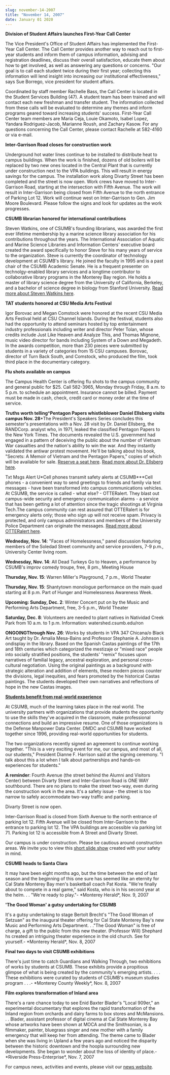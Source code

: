 ```yaml
---
slug: november-14-2007
title: "November 14, 2007"
date: January 01 2020
---
```


 
<p>
  <strong
    >Division of Student Affairs launches First&#45;Year Call Center</strong
  >
</p>
<p>
  The Vice President's Office of Student Affairs has implemented the
  First&#45;Year Call Center. The Call Center provides another way to reach out
  to first&#45;year students and inform them of campus information, advising and
  registration deadlines, discuss their overall satisfaction, educate them about
  how to get involved, as well as answering any questions or concerns. "Our goal
  is to call each student twice during their first year; collecting this
  information will lend insight into increasing our institutional
  effectiveness," says Sue Borrego, vice president for student affairs.
</p>
<p>
  Coordinated by staff member Rachelle Bass, the Call Center is located in the
  Student Services Building &#40;47&#41;. A student team has been trained and
  will contact each new freshman and transfer student. The information collected
  from these calls will be evaluated to determine any themes and inform programs
  geared toward increasing students' success. First&#45;Year Call Center team
  members are Maria Ceja, Louie Okamoto, Isabel Lopez, Yandara
  Rodriguez&#45;Jacob, Marianne Roush, and Zachary Kasow. For any questions
  concerning the Call Center, please contact Rachelle at 582&#45;4160 or via
  e&#45;mail.
</p>
<p><strong>Inter&#45;Garrison Road closes for construction work</strong></p>
<p>
  Underground hot water lines continue to be installed to distribute heat to
  campus buildings. When the work is finished, dozens of old boilers will be
  replaced by two new ones located in the Central Plant that is currently under
  construction next to the VPA buildings. This will result in energy savings for
  the campus. The installation work along Divarty Street has been completed and
  the street is now open. Work crews have moved to Inter&#45;Garrison Road,
  starting at the intersection with Fifth Avenue. The work will result in
  Inter&#45;Garrison being closed from Fifth Avenue to the north entrance of
  Parking Lot 12. Work will continue west on Inter&#45;Garrison to Gen. Jim
  Moore Boulevard. Please follow the signs and look for updates as the work
  progresses.
</p>
<p><strong>CSUMB librarian honored for international contributions</strong></p>
<p>
  Steven Watkins, one of CSUMB's founding librarians, was awarded the first ever
  lifetime membership by a marine science library association for his
  contributions throughout the years. The International Association of Aquatic
  and Marine Science Libraries and Information Centers' executive board created
  the award specifically to honor Steve for his many years of service to the
  organization. Steve is currently the coordinator of technology development at
  CSUMB's library. He joined the faculty in 1995 and is a past chair of the
  CSUMB Academic Senate. He is a frequent presenter on technolgy&#45;enabled
  library services and a longtime contributor to collaborative library programs
  in the Monterey Bay region. He holds a master of library science degree from
  the University of California, Berkeley, and a bachelor of science degree in
  biology from Stanford University.
  <a href="https://news.csumb.edu/site/x20899.xml"
    >Read more about Steven Watkins here</a
  >.
</p>
<p><strong>TAT students honored at CSU Media Arts Festival</strong></p>
<p>
  Igor Borovac and Megan Comstock were honored at the recent CSU Media Arts
  Festival held at CSU Channel Islands. During the festival, students also had
  the opportunity to attend seminars hosted by top entertainment industry
  professionals including writer and director Peter Tolan, whose credits include
  Just Like Heaven and Analyze This, and Thomas Mignone, music video director
  for bands including System of a Down and Megadeth. In the awards competition,
  more than 230 pieces were submitted by students in a variety of categories
  from 15 CSU campuses. Borovac, director of Turn Back South, and Comstock, who
  produced the film, took third place in the documentary category.
</p>
<p><strong>Flu shots available on campus</strong></p>
<p>
  The Campus Health Center is offering flu shots to the campus community and
  general public for $25. Call 582&#45;3965, Monday through Friday, 8 a.m. to 5
  p.m. to schedule an appointment. Insurance cannot be billed. Payment must be
  made in cash, check, credit card or money order at the time of service.
</p>
<p>
  <strong>Truths worth telling</strong>&#42;<strong
    >Pentagon Papers whistleblower Daniel Ellsberg visits campus Nov. 28</strong
  >&#42;The President's Speakers Series concludes this semester's presentations
  with a Nov. 28 visit by Dr. Daniel Ellsberg, the RANDCorp. analyst who, in
  1971, leaked the classified Pentagon Papers to the New York Times. The
  documents revealed the U.S. government had engaged in a pattern of deceiving
  the public about the number of Vietnam War casualties and the nation's ability
  to win the war. And they instantly validated the antiwar protest movement.
  He'll be talking about his book, "Secrets: A Memoir of Vietnam and the
  Pentagon Papers," copies of which will be available for sale.
  <a href="https://csumb.edu/site/x19928.xml%20">Reserve a seat here</a>.
  <a href="https://news.csumb.edu/site/x20764.xml%20"
    >Read more about Dr. Ellsberg here</a
  >.
</p>
<p>
  Txt Msgs Alert U&#42;Cell phones transmit safety alerts at
  CSUMB&#42;&#42;&#42;Cell phones &#45; a convenient way to send greetings to
  friends and family via text messages &#45; have been transformed into campus
  communications vehicles. At CSUMB, the service is called &#45; what else?
  &#45; OTTERalert. They blast out campus&#45;wide security and emergency
  communication alarms &#45; a service that has been getting a lot of attention
  since the tragic shootings at Virginia Tech.The campus community can rest
  assured that OTTERalert is for emergency alerts only; those who sign up will
  not receive spam. Privacy is protected, and only campus administrators and
  members of the University Police Department can originate the messages.
  <a href="https://news.csumb.edu/site/x20695.xml%20"
    >Read more about OTTERalert here</a
  >.
</p>
<p>
  <strong>Wedneday, Nov. 14</strong>: "Faces of Homelessness," panel discussion
  featuring members of the Soledad Street community and service providers,
  7&#45;9 p.m., University Center living room.
</p>
<p>
  <strong>Wednesday, Nov. 14</strong>: All Dead Turkeys Go to Heaven, a
  performance by CSUMB's improv comedy troupe, free, 8 pm., Meeting House
</p>
<p>
  <strong>Thursday, Nov. 15</strong>: Warren Miller's Playground, 7 p.m., World
  Theater
</p>
<p>
  <strong>Thursday, Nov. 15</strong>: Shantytown monologue performance on the
  main quad starting at 8 p.m. Part of Hunger and Homelessness Awareness Week.
</p>
<p>
  <strong>Upcoming: Sunday, Dec. 2</strong>: Winter Concert put on by the Music
  and Performing Arts Department, free, 3&#45;5 p.m., World Theater
</p>
<p>
  <strong>Saturday, Dec. 8</strong>: Volunteers are needed to plant natives in
  Natividad Creek Park from 10 a.m. to 1 p.m. Information:
  watershed.csumb.edu/ron
</p>
<p>
  <strong>ONGOINGThrough Nov. 26</strong>: Works by students in VPA 347
  Chicana/o Black Art taught by Dr. Amalia Mesa&#45;Bains and Professor
  Stephanie A. Johnson is ondisplay in the library. Based on the Spanish Castas
  paintings of the 17th and 18th centuries which categorized the mestizaje or
  "mixed race" people into socially stratified positions, the students' "remix"
  focuses upon narratives of familial legacy, ancestral exploration, and
  personal cross&#45;cultural negotiation. Using the original paintings as a
  background with strategic alteration and addition of elements, these modern
  pieces counter the divisions, legal inequities, and fears promoted by the
  historical Castas paintings. The students developed their own narratives and
  reflections of hope in the new Castas images.
</p>
<p>
  <a href="https://news.csumb.edu/site/x20889.xml"
    ><strong>Students benefit from real&#45;world experience</strong></a
  >
</p>
<p>
  At CSUMB, much of the learning takes place in the real world. The university
  partners with organizations that provide students the opportunity to use the
  skills they've acquired in the classroom, make professional connections and
  build an impressive resume. One of those organizations is the Defense Manpower
  Data Center. DMDC and CSUMB have worked together since 1996, providing
  real&#45;world opportunities for students.
</p>
<p>
  The two organizations recently signed an agreement to continue working
  together. "This is a very exciting event for me, our campus, and most of all,
  our students," President Dianne F. Harrison said at the signing ceremony. "I
  talk about this a lot when I talk about partnerships and hands&#45;on
  experiences for students."
</p>
<p>
  <strong>A reminder</strong>: Fourth Avenue &#40;the street behind the Alumni
  and Visitors Center&#41; between Divarty Street and Inter&#45;Garrison Road is
  ONE WAY southbound. There are no plans to make the street two&#45;way, even
  during the construction work in the area. It's a safety issue &#45; the street
  is too narrow to safely accommodate two&#45;way traffic and parking.
</p>
<p>Divarty Street is now open.</p>
<p>
  Inter&#45;Garrison Road is closed from Sixth Avenue to the north entrance of
  parking lot 12. Fifth Avenue will be closed from Inter&#45;Garrison to the
  entrance to parking lot 12. The VPA buildings are accessible via parking lot
  71. Parking lot 12 is accessible from A Street and Divarty Street.
</p>
<p>
  Our campus is under construction. Please be cautious around construction
  areas. We invite you to view this
  <a href="https://cdo.csumb.edu/site/x4929.xml%20">short slide show</a> created
  with your safety in mind.
</p>
<p><strong>CSUMB heads to Santa Clara</strong></p>
<p>
  It may have been eight months ago, but the time between the end of last season
  and the beginning of this one sure has seemed like an eternity for Cal State
  Monterey Bay men's basketball coach Pat Kosta. "We're finally about to compete
  in a real game," said Kosta, who is in his second year at the helm. . . "We're
  ready to play."&#45; &#42;Monterey Herald&#42;, Nov. 9, 2007
</p>
<p><strong>'The Good Woman' a gutsy undertaking for CSUMB</strong></p>
<p>
  It's a gutsy undertaking to stage Bertolt Brecht's "The Good Woman of Setzuan"
  as the inaugural theater offering for Cal State Monterey Bay's new Music and
  Performing Arts Department. . ."The Good Woman" is free of charge, a gift to
  the public from this new theater. &#40;Professor Will&#41; Shephard hs created
  an intriguing theater experience in the old church. See for yourself.&#45;
  &#42;Monterey Herald&#42;, Nov. 8, 2007
</p>
<p><strong>Final two days to visit CSUMB exhibitions</strong></p>
<p>
  There's just time to catch Guardians and Walking Through, two exhibitions of
  works by students at CSUMB. These exhibits provide a propitious glimpse of
  what is being created by the community's emerging artists. . . . These
  exhibitions were curated by students of CSUMB's museum studies program . .
  .&#45; &#42;Monterey County Weekly&#42;, Nov. 8, 2007
</p>
<p><strong>Film explores transformation of Inland area</strong></p>
<p>
  There's a rare chance today to see Enid Baxter Blader's "Local 909er," an
  experimental documentary that explores the rapid transformation of the Inland
  region from orchards and dairy farms to box stores and McMansions. . . Blader,
  assistant professor of digital cinema at Cal State Monterey Bay whose artworks
  have been shown at MOCA and the Smithsonian, is a filmmaker, painter,
  bluegrass singer and new mother with a family emergency that will keep her
  from attending. The theme came to Blader when she was living in Upland a few
  years ago and noticed the disparity between the historic downtown and the
  hoopla surrounding new developments. She began to wonder about the loss of
  identity of place.&#45; &#42;Riverside Press&#45;Enterprise&#42;, Nov. 7, 2007
</p>
<p>
  For campus news, activities and events, please visit our
  <a href="https://www.csumb.edu/news%20">news website</a>.
</p>
 
